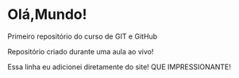 # Olá,Mundo!
 Primeiro repositório do curso de GIT e GitHub

Repositório criado durante uma aula ao vivo!

Essa linha eu adicionei diretamente do site! QUE IMPRESSIONANTE!
